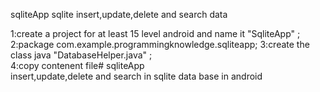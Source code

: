 sqliteApp
sqlite insert,update,delete and search data

1:create a project for at least 15 level android and name it "SqliteApp" ; 
2:package com.example.programmingknowledge.sqliteapp; 
3:create the class java "DatabaseHelper.java" ;  
4:copy contenent file# sqliteApp  
insert,update,delete and search in sqlite data base in android
